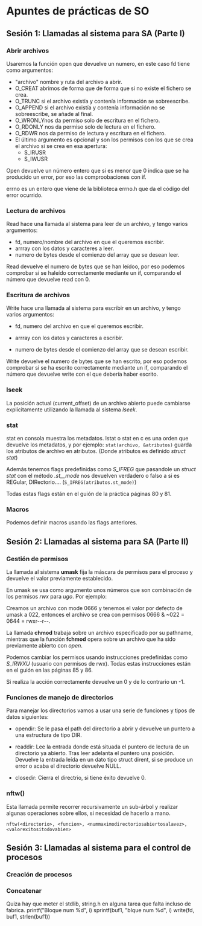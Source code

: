 # Apuntes de prácticas de SO

## Sesión 1: Llamadas al sistema para SA (Parte I)

### Abrir archivos

Usaremos la función open que devuelve un numero, en este caso fd tiene como argumentos:

- "archivo" nombre y ruta del archivo a abrir.
- O_CREAT abrimos de forma que de forma que si no existe el fichero se crea.
- O_TRUNC si el archivo existía y contenía información se sobreescribe.
- O_APPEND si el archivo existía y contenía información no se sobreescribe, se añade al final.
- O_WRONLYnos da permiso solo de escritura en el fichero.
- O_RDONLY nos da permiso solo de lectura en el fichero.
- O_RDWR nos da permiso de lectura y escritura en el fichero.
- El último argumento es opcional y son los permisos con los que se crea el archivo si se crea en esa apertura:
  - S_IRUSR
  - S_IWUSR

Open devuelve un número entero que si es menor que 0 indica que se ha producido un error, por eso las comproobaciones con if.

errno es un entero que viene de la biblioteca errno.h que da el código del error ocurrido.

### Lectura de archivos

Read hace una llamada al sistema para leer de un archivo, y tengo varios argumentos:

- fd, numero/nombre del archivo en que el queremos escribir.
- arrray con los datos y caracteres a leer.
- numero de bytes desde el comienzo del array que se desean leer.

Read devuelve el numero de bytes que se han leídoo, por eso podemos comprobar si se haleído correctamente mediante un if, comparando el número que devuelve read con 0.

### Escritura de archivos

Write hace una llamada al sistema para escribir en un archivo, y tengo varios argumentos:

- fd, numero del archivo en que el queremos escribir.

- arrray con los datos y caracteres a escribir.

- numero de bytes desde el comienzo del array que se desean escribir.

Write devuelve el numero de bytes que se han escrito, por eso podemos comprobar si se ha escrito correctamente mediante un if, comparando el número que devuelve write con el que debería haber escrito.

### lseek

La posición actual (current_offset) de un archivo abierto puede cambiarse explícitamente utilizando la llamada al sistema _lseek_.

### stat

stat en consola muestra los metadatos.
lstat o stat en c es una orden que devuelve los metadatos, y por ejemplo:
`stat(archivo, &atributos)` guarda los atributos de archivo en atributos. (Donde atributos es definido _struct stat_)

Además tenemos flags predefinidas como *S_IFREG* que pasandole un _struct stat_ con el método *.st__mode* nos devuelven verdadero o falso a si es REGular, DIRectorio.... (`S_IFREG(atributos.st_mode)`)

Todas estas flags están en el guión de la práctica páginas 80 y 81.

### Macros

Podemos definir macros usando las flags anteriores.

## Sesión 2: Llamadas al sistema para SA (Parte II)

### Gestión de permisos

La llamada al sistema **umask** fija la máscara de permisos para el proceso y devuelve el valor previamente establecido.

En umask se usa como argumento unos números que son combinación de los permisos _rwx_ para _ugo_. Por ejemplo:

Creamos un archivo con mode 0666 y tenemos el valor por defecto de umask a 022, entonces el archivo se crea con permisos 0666 & ~022 = 0644 = rwxr--r--.

La llamada **chmod** trabaja sobre un archivo especificado por su pathname, mientras que la función **fchmod** opera sobre un archivo que ha sido previamente abierto con *open*.

Podemos cambiar los permisos usando instrucciones predefinidas como *S_IRWXU* (usuario con permisos de rwx). Todas estas instrucciones están en el guión en las páginas 85 y 86.

Si realiza la acción correctamente devuelve un 0 y de lo contrario un -1.

### Funciones de manejo de directorios

Para manejar los directorios vamos a usar una serie de funciones y tipos de datos siguientes:

- opendir: Se le pasa el path del directorio a abrir y devuelve un puntero a una estructura de tipo DIR.

- readdir: Lee la entrada donde está situada el puntero de lectura de un directorio ya abierto. Tras leer adelanta el puntero una posición. Devuelve la entrada leída en un dato tipo struct dirent, si se produce un error o acaba el directorio devuelve NULL.

- closedir: Cierra el directrio, si tiene éxito devuelve 0.

### nftw()

Esta llamada permite recorrer recursivamente un sub-árbol y realizar algunas operaciones sobre ellos, si necesidad de hacerlo a mano.

`nftw(<directorio>, <funcion>, <nummaximodirectoriosabiertosalavez>, <valorexitositodovabien>`

## Sesión 3: Llamadas al sistema para el control de procesos

### Creación de procesos





### Concatenar

Quiza hay que meter el stdlib, string.h en alguna tarea que falta incluso de fabrica.
printf("Bloque num %d", i)
sprintf(buf1, "blque num %d", i)
write(fd, buf1, strlen(buf1))
